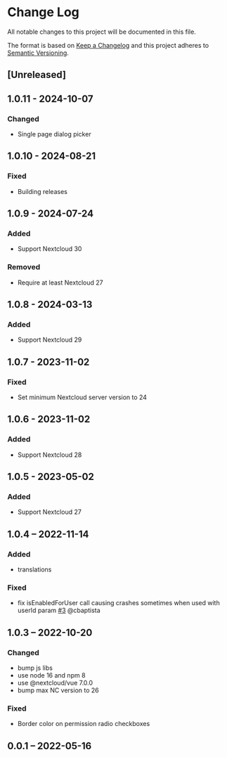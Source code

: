 # Change Log
All notable changes to this project will be documented in this file.

The format is based on [Keep a Changelog](http://keepachangelog.com/)
and this project adheres to [Semantic Versioning](http://semver.org/).

## [Unreleased]

## 1.0.11 - 2024-10-07
### Changed
- Single page dialog picker

## 1.0.10 - 2024-08-21
### Fixed
- Building releases

## 1.0.9 - 2024-07-24
### Added
- Support Nextcloud 30

### Removed
- Require at least Nextcloud 27

## 1.0.8 - 2024-03-13
### Added
- Support Nextcloud 29

## 1.0.7 - 2023-11-02
### Fixed
- Set minimum Nextcloud server version to 24

## 1.0.6 - 2023-11-02
### Added
- Support Nextcloud 28

## 1.0.5 - 2023-05-02
### Added
- Support Nextcloud 27

## 1.0.4 – 2022-11-14
### Added
- translations

### Fixed
- fix isEnabledForUser call causing crashes sometimes when used with userId param
[#3](https://github.com/julien-nc/picker/issues/3) @cbaptista

## 1.0.3 – 2022-10-20
### Changed
- bump js libs
- use node 16 and npm 8
- use @nextcloud/vue 7.0.0
- bump max NC version to 26

### Fixed
- Border color on permission radio checkboxes

## 0.0.1 – 2022-05-16

